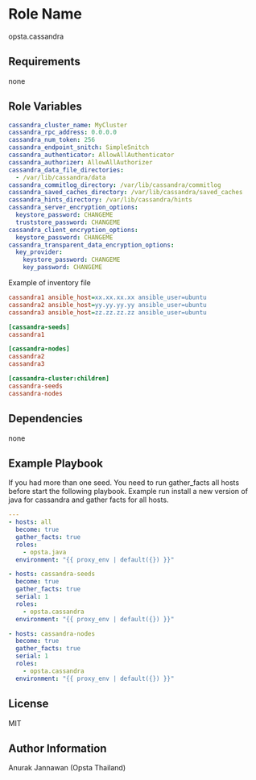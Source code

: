 Role Name
=========

opsta.cassandra

Requirements
------------

none

Role Variables
--------------

```yml
cassandra_cluster_name: MyCluster
cassandra_rpc_address: 0.0.0.0
cassandra_num_token: 256
cassandra_endpoint_snitch: SimpleSnitch
cassandra_authenticator: AllowAllAuthenticator
cassandra_authorizer: AllowAllAuthorizer
cassandra_data_file_directories:
  - /var/lib/cassandra/data
cassandra_commitlog_directory: /var/lib/cassandra/commitlog
cassandra_saved_caches_directory: /var/lib/cassandra/saved_caches
cassandra_hints_directory: /var/lib/cassandra/hints
cassandra_server_encryption_options:
  keystore_password: CHANGEME
  truststore_password: CHANGEME
cassandra_client_encryption_options:
  keystore_password: CHANGEME
cassandra_transparent_data_encryption_options:
  key_provider:
    keystore_password: CHANGEME
    key_password: CHANGEME
```
Example of inventory file
```ini
cassandra1 ansible_host=xx.xx.xx.xx ansible_user=ubuntu
cassandra2 ansible_host=yy.yy.yy.yy ansible_user=ubuntu
cassandra3 ansible_host=zz.zz.zz.zz ansible_user=ubuntu

[cassandra-seeds]
cassandra1

[cassandra-nodes]
cassandra2
cassandra3

[cassandra-cluster:children]
cassandra-seeds
cassandra-nodes
```

Dependencies
------------

none

Example Playbook
----------------

If you had more than one seed. You need to run gather_facts all hosts
before start the following playbook. Example run install a new version of java
for cassandra and gather facts for all hosts.

```yml
---
- hosts: all
  become: true
  gather_facts: true
  roles:
    - opsta.java
  environment: "{{ proxy_env | default({}) }}"

- hosts: cassandra-seeds
  become: true
  gather_facts: true
  serial: 1
  roles:
    - opsta.cassandra
  environment: "{{ proxy_env | default({}) }}"

- hosts: cassandra-nodes
  become: true
  gather_facts: true
  serial: 1
  roles:
    - opsta.cassandra
  environment: "{{ proxy_env | default({}) }}"
```

License
-------

MIT

Author Information
------------------

Anurak Jannawan (Opsta Thailand)
